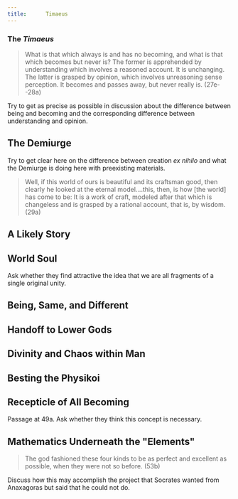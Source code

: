 ```yaml
---
title:      Timaeus
---
```






<section><!--Begin Timaeus 1-->
<section data-background="http://images.fineartamerica.com/images-medium-large/armillary-sphere-18th-century-artwork-detlev-van-ravenswaay.jpg">

# The *Timaeus* #

</section>
<section>

> What is that which always is and has no becoming, and what is
> that which becomes but never is?  The former is apprehended by
> understanding which involves a reasoned account.  It is
> unchanging.  The latter is grasped by opinion, which involves
> unreasoning sense perception.  It becomes and passes away, but
> never really is.
> (27e--28a)

<aside class="notes">

Try to get as precise as possible in discussion about the difference between being and becoming and the corresponding difference between understanding and opinion.

</aside>
</section>
<section>

## The Demiurge ##

<aside class="notes">

Try to get clear here on the difference between creation *ex nihilo* and what the Demiurge is doing here with preexisting materials.

</aside>
</section>
<section>

> Well, if this world of ours is beautiful and its craftsman good,
> then clearly he looked at the eternal model....this, then, is how
> [the world] has come to be:  It is a work of craft, modeled after
> that which is changeless and is grasped by a rational account,
> that is, by wisdom.
> (29a)

</section>
<section>

## A Likely Story ##

</section>
<section>

## World Soul ##

<aside class="notes">

Ask whether they find attractive the idea that we are all fragments of a single original unity.

</aside>
</section>
<section>

## Being, Same, and Different ##

</section>
<section>

## Handoff to Lower Gods ##

</section>
<section>

## Divinity and Chaos within Man ##

</section>
</section><!--End Timaeus 1-->
<section><!--Begin Timaeus 2-->
<section>

## Besting the Physikoi ##

</section>
<section>

## Recepticle of All Becoming ##

<aside class="notes">

Passage at 49a.  Ask whether they think this concept is necessary.

</aside>

</section>
<section>

## Mathematics Underneath the "Elements" ##

</section>
<section>

> The god fashioned these four kinds to be as perfect and excellent
> as possible, when they were not so before.
> (53b)

<aside class="notes">

Discuss how this may accomplish the project that Socrates wanted from Anaxagoras but said that he could not do.

</aside>
</section>
</section><!--End Timaeus 2-->